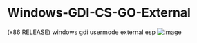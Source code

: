 # Windows-GDI-CS-GO-External
(x86 RELEASE) windows gdi usermode external esp
![image](https://user-images.githubusercontent.com/88746889/216846515-1f72e3eb-b375-457c-ad65-589cacb2f508.png)
